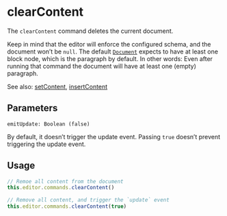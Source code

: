 # clearContent
The `clearContent` command deletes the current document.

Keep in mind that the editor will enforce the configured schema, and the document won’t be `null`. The default [`Document`](/api/nodes/document) expects to have at least one block node, which is the paragraph by default. In other words: Even after running that command the document will have at least one (empty) paragraph.

See also: [setContent](/api/commands/set-content), [insertContent](/api/commands/insert-content)

## Parameters
`emitUpdate: Boolean (false)`

By default, it doesn’t trigger the update event. Passing `true` doesn’t prevent triggering the update event.

## Usage
```js
// Remoe all content from the document
this.editor.commands.clearContent()

// Remove all content, and trigger the `update` event
this.editor.commands.clearContent(true)
```

